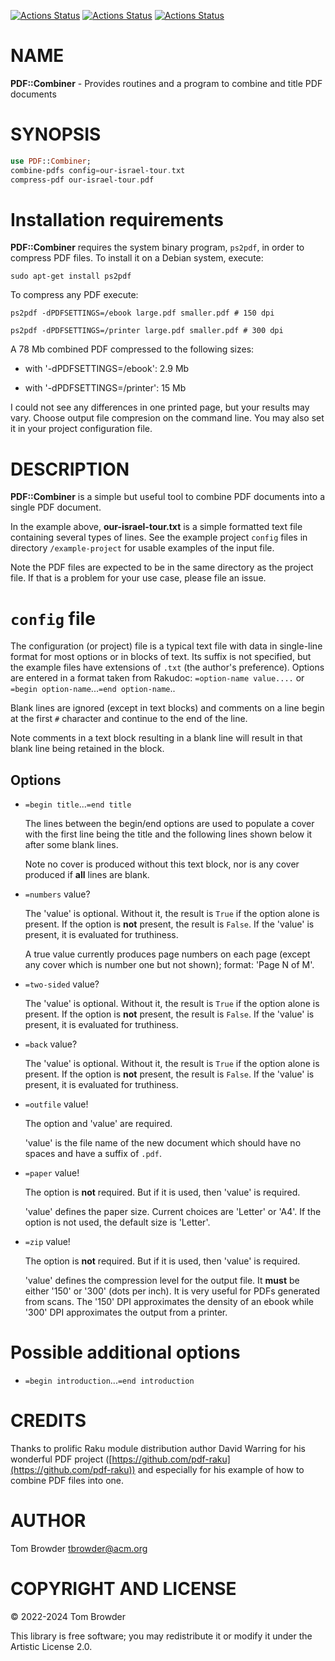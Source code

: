 [![Actions Status](https://github.com/tbrowder/PDF-Combiner/actions/workflows/linux.yml/badge.svg)](https://github.com/tbrowder/PDF-Combiner/actions) [![Actions Status](https://github.com/tbrowder/PDF-Combiner/actions/workflows/macos.yml/badge.svg)](https://github.com/tbrowder/PDF-Combiner/actions) [![Actions Status](https://github.com/tbrowder/PDF-Combiner/actions/workflows/windows.yml/badge.svg)](https://github.com/tbrowder/PDF-Combiner/actions)

NAME
====

**PDF::Combiner** - Provides routines and a program to combine and title PDF documents

SYNOPSIS
========

```raku
use PDF::Combiner;
combine-pdfs config=our-israel-tour.txt
compress-pdf our-israel-tour.pdf
```

Installation requirements
=========================

**PDF::Combiner** requires the system binary program, `ps2pdf`, in order to compress PDF files. To install it on a Debian system, execute:

    sudo apt-get install ps2pdf

To compress any PDF execute:

    ps2pdf -dPDFSETTINGS=/ebook large.pdf smaller.pdf # 150 dpi

    ps2pdf -dPDFSETTINGS=/printer large.pdf smaller.pdf # 300 dpi

A 78 Mb combined PDF compressed to the following sizes:

  * with '-dPDFSETTINGS=/ebook': 2.9 Mb

  * with '-dPDFSETTINGS=/printer': 15 Mb

I could not see any differences in one printed page, but your results may vary. Choose output file compresion on the command line. You may also set it in your project configuration file.

DESCRIPTION
===========

**PDF::Combiner** is a simple but useful tool to combine PDF documents into a single PDF document.

In the example above, **our-israel-tour.txt** is a simple formatted text file containing several types of lines. See the example project `config` files in directory `/example-project` for usable examples of the input file.

Note the PDF files are expected to be in the same directory as the project file. If that is a problem for your use case, please file an issue.

`config` file
=============

The configuration (or project) file is a typical text file with data in single-line format for most options or in blocks of text. Its suffix is not specified, but the example files have extensions of `.txt` (the author's preference). Options are entered in a format taken from Rakudoc: `=option-name value....` or `=begin option-name`...`=end option-name`..

Blank lines are ignored (except in text blocks) and comments on a line begin at the first `#` character and continue to the end of the line.

Note comments in a text block resulting in a blank line will result in that blank line being retained in the block.

Options
-------

  * `=begin title`...`=end title`

    The lines between the begin/end options are used to populate a cover with the first line being the title and the following lines shown below it after some blank lines.

    Note no cover is produced without this text block, nor is any cover produced if **all** lines are blank.

  * `=numbers` value?

    The 'value' is optional. Without it, the result is `True` if the option alone is present. If the option is **not** present, the result is `False`. If the 'value' is present, it is evaluated for truthiness.

    A true value currently produces page numbers on each page (except any cover which is number one but not shown); format: 'Page N of M'.

  * `=two-sided` value?

    The 'value' is optional. Without it, the result is `True` if the option alone is present. If the option is **not** present, the result is `False`. If the 'value' is present, it is evaluated for truthiness.

  * `=back` value?

    The 'value' is optional. Without it, the result is `True` if the option alone is present. If the option is **not** present, the result is `False`. If the 'value' is present, it is evaluated for truthiness.

  * `=outfile` value!

    The option and 'value' are required.

    'value' is the file name of the new document which should have no spaces and have a suffix of `.pdf`.

  * `=paper` value!

    The option is **not** required. But if it is used, then 'value' is required.

    'value' defines the paper size. Current choices are 'Letter' or 'A4'. If the option is not used, the default size is 'Letter'.

  * `=zip` value!

    The option is **not** required. But if it is used, then 'value' is required.

    'value' defines the compression level for the output file. It **must** be either '150' or '300' (dots per inch). It is very useful for PDFs generated from scans. The '150' DPI approximates the density of an ebook while '300' DPI approximates the output from a printer.

Possible additional options
===========================

  * `=begin introduction`...`=end introduction`

CREDITS
=======

Thanks to prolific Raku module distribution author David Warring for his wonderful PDF project ([https://github.com/pdf-raku](https://github.com/pdf-raku)) and especially for his example of how to combine PDF files into one.

AUTHOR
======

Tom Browder <tbrowder@acm.org>

COPYRIGHT AND LICENSE
=====================

© 2022-2024 Tom Browder

This library is free software; you may redistribute it or modify it under the Artistic License 2.0.

